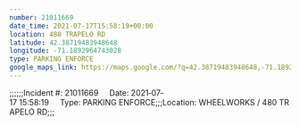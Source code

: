 ```yaml
---
number: 21011669
date_time: 2021-07-17T15:58:19+00:00
location: 480 TRAPELO RD
latitude: 42.38719483948648
longitude: -71.1892964743028
type: PARKING ENFORCE
google_maps_link: https://maps.google.com/?q=42.38719483948648,-71.1892964743028
---
```


;;;;;;Incident #: 21011669     Date: 2021‐07‐17 15:58:19     Type: PARKING ENFORCE;;;Location: WHEELWORKS / 480 TRAPELO RD;;;

